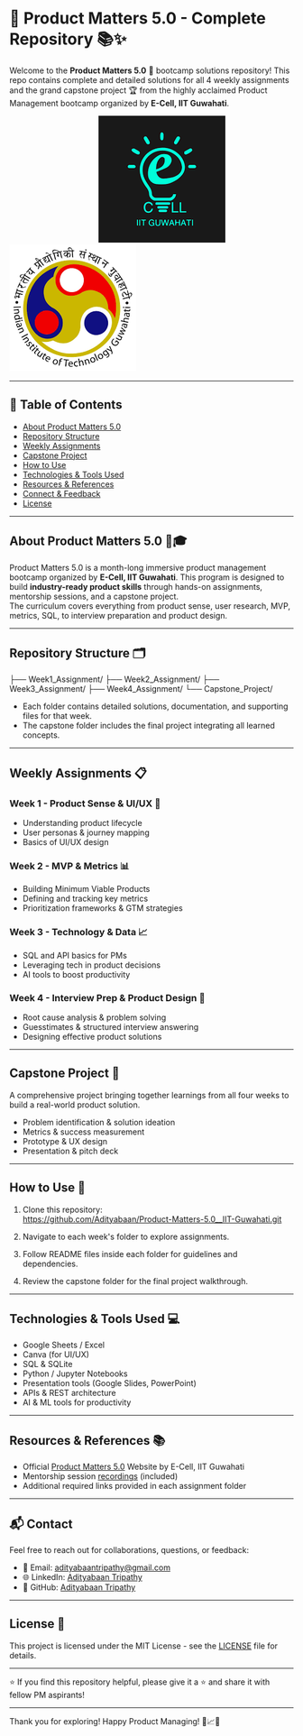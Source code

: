# 🚀 Product Matters 5.0 - Complete Repository 📚✨

Welcome to the **Product Matters 5.0** 🎯 bootcamp solutions repository! This repo contains complete and detailed solutions for all 4 weekly assignments and the grand capstone project 🏆 from the highly acclaimed Product Management bootcamp organized by **E-Cell, IIT Guwahati**.  

&nbsp; &nbsp; &nbsp; &nbsp; &nbsp; &nbsp; &nbsp; &nbsp; &nbsp; &nbsp; &nbsp; &nbsp; &nbsp; &nbsp; &nbsp; &nbsp; &nbsp; &nbsp; &nbsp; &nbsp; ![Image Alt](https://github.com/Adityabaan/Product-Matters-5.0__IIT-Guwahati/blob/4caa0f2bcadda3c4c6f81bc827573c6a342f3c5e/images2.png) &nbsp; &nbsp; &nbsp; &nbsp; &nbsp; &nbsp; &nbsp; &nbsp; &nbsp; &nbsp; &nbsp; &nbsp; &nbsp; &nbsp;![Image Alt](https://github.com/Adityabaan/Product-Matters-5.0__IIT-Guwahati/blob/4caa0f2bcadda3c4c6f81bc827573c6a342f3c5e/images.png)

---

## 📅 Table of Contents
- [About Product Matters 5.0](#about-product-matters-50)
- [Repository Structure](#repository-structure)
- [Weekly Assignments](#weekly-assignments)
- [Capstone Project](#capstone-project)
- [How to Use](#how-to-use)
- [Technologies & Tools Used](#technologies--tools-used)
- [Resources & References](#resources--references)
- [Connect & Feedback](#connect--feedback)
- [License](#license)

---

## About Product Matters 5.0 🏫🎓

Product Matters 5.0 is a month-long immersive product management bootcamp organized by **E-Cell, IIT Guwahati**. This program is designed to build **industry-ready product skills** through hands-on assignments, mentorship sessions, and a capstone project.  
The curriculum covers everything from product sense, user research, MVP, metrics, SQL, to interview preparation and product design.

---

## Repository Structure 🗂️
├── Week1_Assignment/
├── Week2_Assignment/
├── Week3_Assignment/
├── Week4_Assignment/
└── Capstone_Project/

- Each folder contains detailed solutions, documentation, and supporting files for that week.
- The capstone folder includes the final project integrating all learned concepts.

---

## Weekly Assignments 📋

### Week 1 - Product Sense & UI/UX 🎨
- Understanding product lifecycle
- User personas & journey mapping
- Basics of UI/UX design

### Week 2 - MVP & Metrics 📊
- Building Minimum Viable Products
- Defining and tracking key metrics
- Prioritization frameworks & GTM strategies

### Week 3 - Technology & Data 📈
- SQL and API basics for PMs
- Leveraging tech in product decisions
- AI tools to boost productivity

### Week 4 - Interview Prep & Product Design 💼
- Root cause analysis & problem solving
- Guesstimates & structured interview answering
- Designing effective product solutions

---

## Capstone Project 🏅

A comprehensive project bringing together learnings from all four weeks to build a real-world product solution.  
- Problem identification & solution ideation  
- Metrics & success measurement  
- Prototype & UX design  
- Presentation & pitch deck

---

## How to Use 🔧

1. Clone this repository:  
https://github.com/Adityabaan/Product-Matters-5.0__IIT-Guwahati.git

2. Navigate to each week's folder to explore assignments.  
3. Follow README files inside each folder for guidelines and dependencies.  
4. Review the capstone folder for the final project walkthrough.

---

## Technologies & Tools Used 💻

- Google Sheets / Excel  
- Canva (for UI/UX)  
- SQL & SQLite  
- Python / Jupyter Notebooks  
- Presentation tools (Google Slides, PowerPoint)  
- APIs & REST architecture  
- AI & ML tools for productivity

---

## Resources & References 📚

- Official [Product Matters 5.0](https://product-matters-5.vercel.app/) Website by E-Cell, IIT Guwahati  
- Mentorship session [recordings](https://youtube.com/playlist?list=PLzmkgBuorWs9W6AMoNEgadEdlZhFQlUrc&si=qtCXBGCncMP3enlm) (included)  
- Additional required links provided in each assignment folder

---

## 📬 Contact

Feel free to reach out for collaborations, questions, or feedback:
- 📧 Email: [adityabaantripathy@gmail.com](mailto:adityabaantripathy@gmail.com)  
- 🌐 LinkedIn: [Adityabaan Tripathy](https://www.linkedin.com/in/adityabaan-tripathy-6b245323b/)  
- 🐙 GitHub: [Adityabaan Tripathy](https://github.com/Adityabaan)

---

## License 📝

This project is licensed under the MIT License - see the [LICENSE](LICENSE) file for details.

---

⭐️ If you find this repository helpful, please give it a ⭐️ and share it with fellow PM aspirants!

---

Thank you for exploring! Happy Product Managing! 🚀📈✨



